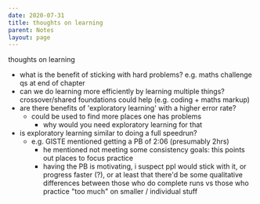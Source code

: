 ```yaml
---
date: 2020-07-31
title: thoughts on learning
parent: Notes
layout: page
---
```


thoughts on learning

- what is the benefit of sticking with hard problems? e.g. maths challenge qs at end of chapter
- can we do learning more efficiently by learning multiple things? crossover/shared foundations could help (e.g. coding + maths markup)
- are there benefits of 'exploratory learning' with a higher error rate?
  - could be used to find more places one has problems
    - why would you need exploratory learning for that
- is exploratory learning similar to doing a full speedrun?
  - e.g. GISTE mentioned getting a PB of 2:06 (presumably 2hrs)
    - he mentioned not meeting some consistency goals: this points out places to focus practice
    - having the PB is motivating, i suspect ppl would stick with it, or progress faster (?), or at least that there'd be some qualitative differences between those who do complete runs vs those who practice "too much" on smaller / individual stuff
